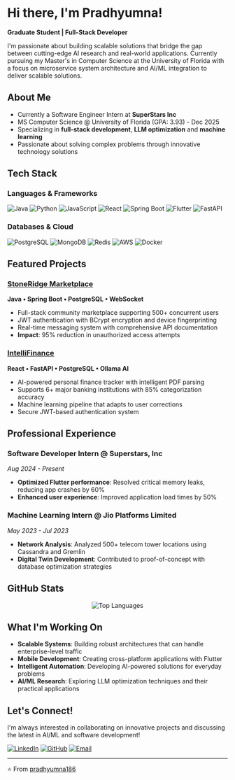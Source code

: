 # Hi there, I'm Pradhyumna! 

**Graduate Student | Full-Stack Developer**

I'm passionate about building scalable solutions that bridge the gap between cutting-edge AI research and real-world applications. Currently pursuing my Master's in Computer Science at the University of Florida with a focus on microservice system architecture and AI/ML integration to deliver scalable solutions.

##  About Me

-  Currently a Software Engineer Intern at **SuperStars Inc**
-  MS Computer Science @ University of Florida (GPA: 3.93) - Dec 2025
-  Specializing in **full-stack development**, **LLM optimization** and **machine learning**
-  Passionate about solving complex problems through innovative technology solutions

##  Tech Stack

### Languages & Frameworks
![Java](https://img.shields.io/badge/Java-ED8B00?style=flat&logo=openjdk&logoColor=white)
![Python](https://img.shields.io/badge/Python-3776AB?style=flat&logo=python&logoColor=white)
![JavaScript](https://img.shields.io/badge/JavaScript-F7DF1E?style=flat&logo=javascript&logoColor=black)
![React](https://img.shields.io/badge/React-20232A?style=flat&logo=react&logoColor=61DAFB)
![Spring Boot](https://img.shields.io/badge/Spring_Boot-6DB33F?style=flat&logo=spring-boot&logoColor=white)
![Flutter](https://img.shields.io/badge/Flutter-02569B?style=flat&logo=flutter&logoColor=white)
![FastAPI](https://img.shields.io/badge/FastAPI-005571?style=flat&logo=fastapi)

### Databases & Cloud
![PostgreSQL](https://img.shields.io/badge/PostgreSQL-316192?style=flat&logo=postgresql&logoColor=white)
![MongoDB](https://img.shields.io/badge/MongoDB-4EA94B?style=flat&logo=mongodb&logoColor=white)
![Redis](https://img.shields.io/badge/Redis-DC382D?style=flat&logo=redis&logoColor=white)
![AWS](https://img.shields.io/badge/AWS-232F3E?style=flat&logo=amazon-aws&logoColor=white)
![Docker](https://img.shields.io/badge/Docker-2496ED?style=flat&logo=docker&logoColor=white)

##  Featured Projects

###  [StoneRidge Marketplace](https://github.com/pradhyumna186/stoneridge-marketplace)
**Java • Spring Boot • PostgreSQL • WebSocket**
- Full-stack community marketplace supporting 500+ concurrent users
- JWT authentication with BCrypt encryption and device fingerprinting
- Real-time messaging system with comprehensive API documentation
- **Impact**: 95% reduction in unauthorized access attempts

###  [IntelliFinance](https://github.com/pradhyumna186/intellifinance)
**React • FastAPI • PostgreSQL • Ollama AI**
- AI-powered personal finance tracker with intelligent PDF parsing
- Supports 6+ major banking institutions with 85% categorization accuracy
- Machine learning pipeline that adapts to user corrections
- Secure JWT-based authentication system

##  Professional Experience

### Software Developer Intern @ Superstars, Inc
*Aug 2024 - Present*
- **Optimized Flutter performance**: Resolved critical memory leaks, reducing app crashes by 60%
- **Enhanced user experience**: Improved application load times by 50%

### Machine Learning Intern @ Jio Platforms Limited
*May 2023 - Jul 2023*
- **Network Analysis**: Analyzed 500+ telecom tower locations using Cassandra and Gremlin
- **Digital Twin Development**: Contributed to proof-of-concept with database optimization strategies

##  GitHub Stats

<div align="center">

  <img src="https://github-readme-stats.vercel.app/api/top-langs/?username=pradhyumna186&layout=compact&theme=radical&hide_border=true" alt="Top Languages" />
</div>

##  What I'm Working On

-  **Scalable Systems**: Building robust architectures that can handle enterprise-level traffic
-  **Mobile Development**: Creating cross-platform applications with Flutter
-  **Intelligent Automation**: Developing AI-powered solutions for everyday problems
-  **AI/ML Research**: Exploring LLM optimization techniques and their practical applications

##  Let's Connect!

I'm always interested in collaborating on innovative projects and discussing the latest in AI/ML and software development!

[![LinkedIn](https://img.shields.io/badge/LinkedIn-0077B5?style=for-the-badge&logo=linkedin&logoColor=white)](https://linkedin.com/in/pradhyumna186)
[![GitHub](https://img.shields.io/badge/GitHub-100000?style=for-the-badge&logo=github&logoColor=white)](https://github.com/pradhyumna186)
[![Email](https://img.shields.io/badge/Email-D14836?style=for-the-badge&logo=gmail&logoColor=white)](mailto:pradhyumnareddymadhulapally@gmail.com)

---
⭐️ From [pradhyumna186](https://github.com/pradhyumna186)
